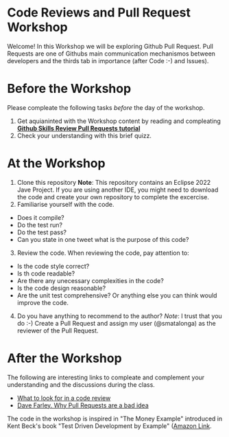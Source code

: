 # Code Reviews and Pull Request Workshop

Welcome!
In this Workshop we will be exploring Github Pull Request.
Pull Requests are one of Githubs main communication mechanismos between developers and the thirds tab in importance (after Code :-) and Issues).

# Before the Workshop

Please compleate the following tasks *before* the day of the workshop. 

1) Get aquianinted with the Workshop content by reading and compleating **[Github Skills Review Pull Requests tutorial](https://github.com/skills/review-pull-requests)**
2) Check your understanding with this brief quizz.

# At the Workshop

1) Clone this repository
**Note**: This repository contains an Eclipse 2022 Jave Project. If you are using another IDE, you might need to download the code and create your own repository to complete the excercise.
2) Familiarise yourself with the code.
* Does it compile?
* Do the test run?
* Do the test pass?
* Can you state in one tweet what is the purpose of this code?
3) Review the code. 
 When reviewing the code, pay attention to:
 - Is the code style correct?
 - Is th code readable?
 - Are there any unecessary complexities in the code?
 - Is the code design reasonable?
 - Are the unit test comprehensive?
Or anything else you can think would improve the code.
4) Do you have anything to recommend to the author?
*Note*: I trust that you do :-)
Create a Pull Request and assign my user (@smatalonga) as the reviewer of the Pull Request.


# After the Workshop
The following are interesting links to compleate and complement your understanding and the  discussions during the class.
* [What to look for in a code review](https://google.github.io/eng-practices/review/reviewer/looking-for.html)
* [Dave Farley. Why Pull Requests are a bad idea](https://www.youtube.com/watch?v=ASOSEiJCyEM)

The code in the workshop is inspired in "The Money Example" introduced in Kent Beck's book "Test Driven Development by Example" ([Amazon Link](https://smile.amazon.co.uk/Test-Driven-Development-Addison-Wesley-Signature/dp/0321146530/ref=sr_1_1?crid=3GIHWM03N5FZP&keywords=Tdd+by+example+kent+beck&qid=1669377197&sprefix=tdd+by+example+kent+beck%2Caps%2C92&sr=8-1).


